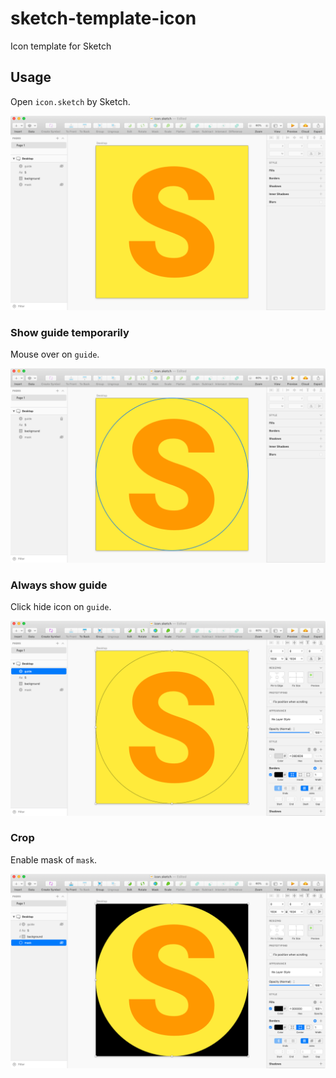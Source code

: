 # sketch-template-icon
Icon template for Sketch

## Usage
Open `icon.sketch` by Sketch.

![screenshot_1.png](.doc/screenshot_1.png)

### Show guide temporarily
Mouse over on `guide`.

![screenshot_2.png](.doc/screenshot_2.png)

### Always show guide
Click hide icon on `guide`.

![screenshot_3.png](.doc/screenshot_3.png)

### Crop
Enable mask of `mask`.

![screenshot_4.png](.doc/screenshot_4.png)

